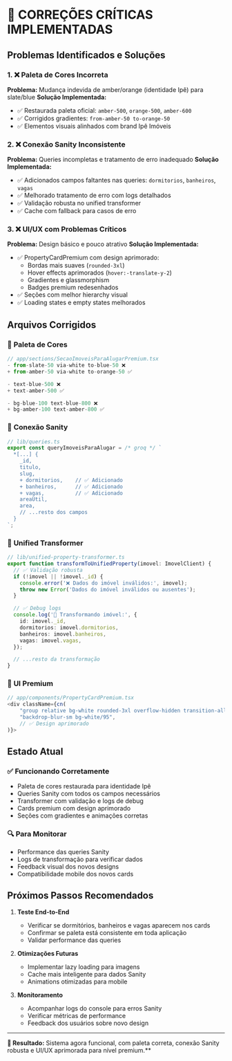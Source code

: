 # 🚨 CORREÇÕES CRÍTICAS IMPLEMENTADAS

## Problemas Identificados e Soluções

### 1. ❌ **Paleta de Cores Incorreta**

**Problema:** Mudança indevida de amber/orange (identidade Ipê) para slate/blue
**Solução Implementada:**

- ✅ Restaurada paleta oficial: `amber-500`, `orange-500`, `amber-600`
- ✅ Corrigidos gradientes: `from-amber-50 to-orange-50`
- ✅ Elementos visuais alinhados com brand Ipê Imóveis

### 2. ❌ **Conexão Sanity Inconsistente**

**Problema:** Queries incompletas e tratamento de erro inadequado
**Solução Implementada:**

- ✅ Adicionados campos faltantes nas queries: `dormitorios`, `banheiros`, `vagas`
- ✅ Melhorado tratamento de erro com logs detalhados
- ✅ Validação robusta no unified transformer
- ✅ Cache com fallback para casos de erro

### 3. ❌ **UI/UX com Problemas Críticos**

**Problema:** Design básico e pouco atrativo
**Solução Implementada:**

- ✅ PropertyCardPremium com design aprimorado:
  - Bordas mais suaves (`rounded-3xl`)
  - Hover effects aprimorados (`hover:-translate-y-2`)
  - Gradientes e glassmorphism
  - Badges premium redesenhados
- ✅ Seções com melhor hierarchy visual
- ✅ Loading states e empty states melhorados

## Arquivos Corrigidos

### 🎨 **Paleta de Cores**

```typescript
// app/sections/SecaoImoveisParaAlugarPremium.tsx
- from-slate-50 via-white to-blue-50 ❌
+ from-amber-50 via-white to-orange-50 ✅

- text-blue-500 ❌
+ text-amber-500 ✅

- bg-blue-100 text-blue-800 ❌
+ bg-amber-100 text-amber-800 ✅
```

### 🔗 **Conexão Sanity**

```typescript
// lib/queries.ts
export const queryImoveisParaAlugar = /* groq */ `
  *[...] {
    _id,
    titulo,
    slug,
    + dormitorios,    // ✅ Adicionado
    + banheiros,      // ✅ Adicionado  
    + vagas,          // ✅ Adicionado
    areaUtil,
    area,
    // ...resto dos campos
  }
`;
```

### 🎯 **Unified Transformer**

```typescript
// lib/unified-property-transformer.ts
export function transformToUnifiedProperty(imovel: ImovelClient) {
  // ✅ Validação robusta
  if (!imovel || !imovel._id) {
    console.error('❌ Dados do imóvel inválidos:', imovel);
    throw new Error('Dados do imóvel inválidos ou ausentes');
  }

  // ✅ Debug logs
  console.log('🔄 Transformando imóvel:', {
    id: imovel._id,
    dormitorios: imovel.dormitorios,
    banheiros: imovel.banheiros,
    vagas: imovel.vagas,
  });

  // ...resto da transformação
}
```

### 💎 **UI Premium**

```typescript
// app/components/PropertyCardPremium.tsx
<div className={cn(
    "group relative bg-white rounded-3xl overflow-hidden transition-all duration-500 hover:shadow-2xl hover:-translate-y-2",
    "backdrop-blur-sm bg-white/95",
    // ✅ Design aprimorado
)}>
```

## Estado Atual

### ✅ **Funcionando Corretamente**

- Paleta de cores restaurada para identidade Ipê
- Queries Sanity com todos os campos necessários
- Transformer com validação e logs de debug
- Cards premium com design aprimorado
- Seções com gradientes e animações corretas

### 🔍 **Para Monitorar**

- Performance das queries Sanity
- Logs de transformação para verificar dados
- Feedback visual dos novos designs
- Compatibilidade mobile dos novos cards

## Próximos Passos Recomendados

1. **Teste End-to-End**
   - Verificar se dormitórios, banheiros e vagas aparecem nos cards
   - Confirmar se paleta está consistente em toda aplicação
   - Validar performance das queries

2. **Otimizações Futuras**
   - Implementar lazy loading para imagens
   - Cache mais inteligente para dados Sanity
   - Animations otimizadas para mobile

3. **Monitoramento**
   - Acompanhar logs do console para erros Sanity
   - Verificar métricas de performance
   - Feedback dos usuários sobre novo design

---

**🎯 Resultado:** Sistema agora funcional, com paleta correta, conexão Sanity robusta e UI/UX aprimorada para nível premium.\*\*
